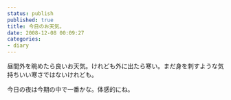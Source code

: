 ```yaml
---
status: publish
published: true
title: 今日のお天気。
date: 2008-12-08 00:09:27
categories:
- diary
---
```

昼間外を眺めたら良いお天気。けれども外に出たら寒い。まだ身を刺すような気持ちいい寒さではないけれども。

今日の夜は今期の中で一番かな。体感的にね。
